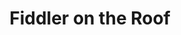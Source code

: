 ---
title: Fiddler on the Roof
year: 2023
layout: productions
image: 2023_Fiddler_on_the_Roof.jpeg
image_caption: Graphic of Fiddler on the Roof at the Alhambra
image_credit: Alhambra Theatre & Dining
playbill: 
category: musicals
details:
  Theatre: The Alhambra Theatre & Dining
  Venue: Alhambra Theatre
  Website: https://sales.alhambrajax.com/100/tickets.shows.html?playID=1428&code=WWW
cast:
  Teveye: 
  Golde: 
  Yente: 
  Lazar Wolf:
  Tzeitel:
  Hodel:
  Motel:
  Perchik:
  Chava:
  Fyedka:
  Shrpintze:
  Bielke:
  The Constable:
  Mordcha: 
  The Rabbi:
  Mendel:
  Grandam Tzeitel:
  Avram:
  Fruma-Sarah / Shandel:
  The Fiddler / Sasha:
  Yussel:
  Boris:
  Priest:
  Child Villagers:
  Adult Villagers:
  Russian Soldiers:
  Ensemble:
crew:
  Director: Jessie Booth
  Choreographer: Shain Stroff
  Musical Director: Cathy Giddens Murphy
orchestra:
external_links:
---